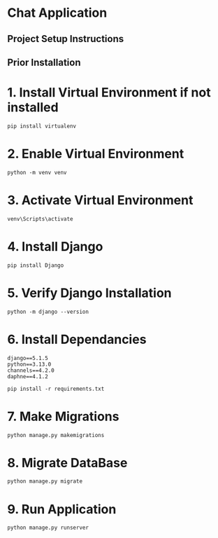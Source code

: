 # Chat Application

## Project Setup Instructions

## Prior Installation

# 1. Install Virtual Environment if not installed

```
pip install virtualenv
```

# 2. Enable Virtual Environment

```
python -m venv venv
```

# 3. Activate Virtual Environment

```
venv\Scripts\activate
```

# 4. Install Django

```
pip install Django
```

# 5. Verify Django Installation

```
python -m django --version
```

# 6. Install Dependancies
```
django==5.1.5
python==3.13.0
channels==4.2.0
daphne==4.1.2
```

```
pip install -r requirements.txt
```

# 7. Make Migrations
```
python manage.py makemigrations
```

# 8. Migrate DataBase
```
python manage.py migrate
```

# 9. Run Application
```
python manage.py runserver
```